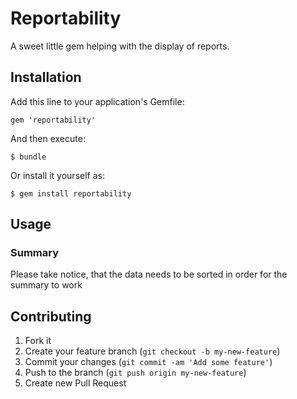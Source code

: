 # Reportability

A sweet little gem helping with the display of reports.

## Installation

Add this line to your application's Gemfile:

    gem 'reportability'

And then execute:

    $ bundle

Or install it yourself as:

    $ gem install reportability

## Usage

### Summary
Please take notice, that the data needs to be sorted in order for the summary to work

## Contributing

1. Fork it
2. Create your feature branch (`git checkout -b my-new-feature`)
3. Commit your changes (`git commit -am 'Add some feature'`)
4. Push to the branch (`git push origin my-new-feature`)
5. Create new Pull Request
